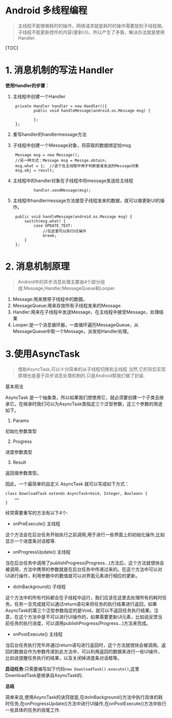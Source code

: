 # Android 多线程编程

> 主线程不能够做耗时的操作，网络请求就是耗时的操作需要放到子线程做。子线程不能更新控件的内容(更新Ui)。所以产生了矛盾，解决办法就是使用Handler.

[TOC]

# 1. 消息机制的写法 Handler 

**使用Handler的步骤**：

1. 主线程中创建一个Handler

		private Handler handler = new Handler(){
				public void handleMessage(android.os.Message msg) {
		
				};
		};

2. 重写handler的handlermessage方法

3. 子线程中创建一个Message对象，将获取的数据绑定给msg

		Message msg = new Message();
		//另一种方式：Message msg = Messge.obtain;
		msg.what = 1;  //这个在主线程中用于判断是谁发送的Message对象
		msg.obj = result;

4. 主线程中的handler对象在子线程中将message发送给主线程

				handler.sendMessage(msg);
		
5. 主线程中handlermessage方法接受子线程发来的数据，就可以做更新UI的操作。

		public void handleMessage(android.os.Message msg) {
			switch(msg.what) {
				case UPDATE_TEXT:
					//在这里可以执行UI操作
					break;
			}
		};
		
# 2. 消息机制原理

> Android中的异步消息处理主要由4个部分组成:Message,Handler,MessageQueue和Looper.

1. Message:用来携带子线程中的数据。
2. MessageQueue:用来存放所有子线程发来的Message.
3. Handler:用来在子线程中发送Message，在主线程中接受Message，处理结果
4. Looper:是一个消息循环器，一直循环遍历MessageQueue，从MessageQueue中取一个Message，派发给Handler处理。

# 3.使用AsyncTask

> 借助AsyncTask,可以十分简单的从子线程切换到主线程.当然,它的背后实现原理也是基于异步消息处理机制的.只是Android帮我们做了封装.

 基本用法

AsyncTask 是一个抽象类，所以如果我们想使用它，就必须要创建一个子类去继承它。在继承时我们可以为AsyncTask类指定三个泛型参数，这三个参数的用途如下。

1.  Params

初始化参数类型

2.  Progress

进度参数类型

3.  Result

返回值参数类型。

因此，一个最简单的自定义 AsyncTask 就可以写成如下方式：

	class DownloadTask extends AsyncTask<Void, Integer, Boolean> {
	    ……
	}

经常需要重写的方法有以下4个:

- onPreExecute()  主线程

这个方法会在后台任务开始执行之前调用,用于进行一些界面上的初始化操作,比如显示一个进度条对话框等.

- onProgressUpdate()  主线程

当在后台任务中调用了publishProgress(Progress...)方法后，这个方法就很快会被调用，方法中携带的参数就是在后台任务中传递过来的。在这个方法中可以对UI进行操作，利用参数中的数值就可以对界面元素进行相应的更新。

- doInBackground()  子线程

这个方法中的所有代码都会在子线程中运行，我们应该在这里去处理所有的耗时任务。任务一旦完成就可以通过return语句来将任务的执行结果进行返回，如果AsyncTask的第三个泛型参数指定的是Void，就可以不返回任务执行结果。注意，在这个方法中是不可以进行UI操作的，如果需要更新UI元素，比如说反馈当前任务的执行进度，可以调用publishProgress(Progress...)方法来完成。

- onPostExecute()  主线程

当后台任务执行完毕并通过return语句进行返回时，这个方法就很快会被调用。返回的数据会作为参数传递到此方法中，可以利用返回的数据来进行一些UI操作，比如说提醒任务执行的结果，以及关闭掉进度条对话框等。

**启动任务**:只需要编写如下代码`new DownloadTask().execute()`,这里DownloadTask是继承自AsyncTask的.

**总结**

简单来说,使用AsyncTask的诀窍就是,在doInBackground()方法中执行具体的耗时任务,在onProgressUpdate()方法中进行UI操作,在onPostExecute()方法中执行一些具体的任务的收尾工作.
